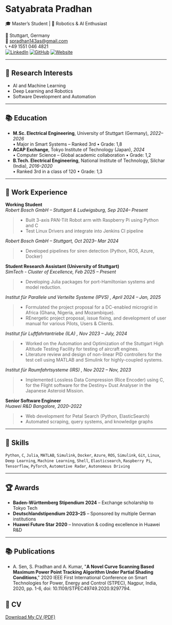 # Satyabrata Pradhan

🎓 Master’s Student | 🤖 Robotics & AI Enthusiast

📍 Stuttgart, Germany  
📧 spradhan143as@gmail.com  
📞 +49 1551 046 4821  
[![LinkedIn](https://img.shields.io/badge/LinkedIn-blue?logo=linkedin)](https://www.linkedin.com/in/satyabrata-pradhan-00a6b916b/)
[![GitHub](https://img.shields.io/badge/GitHub-black?logo=github)](https://github.com/Satya1998-debug)
[![Website](https://img.shields.io/badge/Portfolio-satyabrata.dev-blue?style=flat-square&logo=google-chrome)](https://satya1998-debug.github.io/)


---

## 🔬 Research Interests
- AI and Machine Learning
- Deep Learning and Robotics
- Software Development and Automation

---

## 📚 Education
- **M.Sc. Electrical Engineering**, University of Stuttgart (Germany), *2022–2026*  
  • Major in Smart Systems – Ranked 3rd
  • Grade: 1,8
- **ACAP Exchange**, Tokyo Institute of Technology (Japan), *2024*  
  • Computer Science – Global academic collaboration
  • Grade: 1,2
- **B.Tech. Electrical Engineering**, National Institute of Technology, Silchar (India), *2016–2020*  
  • Ranked 3rd in a class of 120
  • Grade: 1,3

---

## 💼 Work Experience

**Working Student**  
*Robert Bosch GmbH – Stuttgart & Ludwigsburg, Sep 2024– Present*  
> - Built 3-axis PAN-Tilt Robot arm with Raspberry Pi using Python and C
> - Test Linux Drivers and integrate into Jenkins CI pipeline

*Robert Bosch GmbH – Stuttgart, Oct 2023– Mar 2024*  
> - Developed pipelines for siren detection (Python, ROS, Azure, Docker)

**Student Research Assistant (University of Stuttgart)**  
*SimTech - Cluster of Excellence, Feb 2025 – Present*  
> - Developing Julia packages for port-Hamiltonian systems and model reduction.

*Institut für Parallele und Verteilte Systeme (IPVS) , April 2024 – Jan, 2025*  
> - Formulated the project proposal for a DC-enabled microgrid in Africa (Ghana, Nigeria, and Mozambique).
> - REnergetic project proposal, issue fixing, and development of user manual for various Pilots, Users & Clients.

*Institut für Luftfahrtantriebe (ILA) , Nov 2023 – July, 2024*  
> - Worked on the Automation and Optimization of the Stuttgart High Altitude Testing Facility for testing of aircraft engines.
> - Literature review and design of non-linear PID controllers for the test cell using MATLAB and Simulink for highly-coupled systems.

*Institut für Raumfahrtsysteme (IRS) , Nov 2022 – Nov, 2023*
> - Implemented Lossless Data Compression (Rice Encoder) using C, for the Flight software for the Destiny+ Dust Analyser in the Japanese Asteroid Mission.

**Senior Software Engineer**  
*Huawei R&D Bangalore, 2020–2022*  
> - Web development for Petal Search (Python, ElasticSearch)  
> - Automated scraping, query systems, and knowledge graphs

---

## 🧠 Skills
`Python`, `C`, `Julia`, `MATLAB`, `Simulink`, `Docker`, `Azure`, `ROS`, `Simulink`, `Git`, `Linux`, `Deep Learning`, `Machine Learning`, `Shell`, `Elasticsearch`, `Raspberry Pi`, `Tensorflow`, `PyTorch`, `Automotive Radar`, `Autonomous Driving`

---

## 🏆 Awards
- **Baden-Württemberg Stipendium 2024** – Exchange scholarship to Tokyo Tech  
- **Deutschlandstipendium 2023–25** – Sponsored by multiple German institutions  
- **Huawei Future Star 2020** – Innovation & coding excellence in Huawei R&D  

---

## 📚 Publications
- A. Sen, S. Pradhan and A. Kumar, "**A Novel Curve Scanning Based Maximum Power Point Tracking Algorithm Under Partial Shading Conditions**," 2020 IEEE First International Conference on Smart Technologies for Power, Energy and Control (STPEC), Nagpur, India, 2020, pp. 1-6, doi: 10.1109/STPEC49749.2020.9297794.

## 📄 CV
[Download My CV (PDF)](assets/CV_satya_25_merged.pdf)

